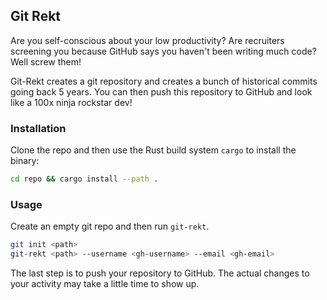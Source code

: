 ## Git Rekt

Are you self-conscious about your low productivity? Are recruiters screening you
because GitHub says you haven't been writing much code? Well screw them!

Git-Rekt creates a git repository and creates a bunch of historical commits
going back 5 years. You can then push this repository to GitHub and look like a
100x ninja rockstar dev!

### Installation

Clone the repo and then use the Rust build system `cargo` to install the binary:

```bash
cd repo && cargo install --path .
```

### Usage

Create an empty git repo and then run `git-rekt`.

```bash
git init <path>
git-rekt <path> --username <gh-username> --email <gh-email> 
```

The last step is to push your repository to GitHub. The actual changes to your
activity may take a little time to show up. 